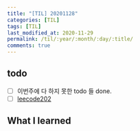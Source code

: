 ```yaml
---
title: "[TIL] 20201128"
categories: [TIL]
tags: [TIL]
last_modified_at: 2020-11-29
permalink: /til/:year/:month/:day/:title/
comments: true
---
```

## todo
- [ ] 이번주에 다 하지 못한 todo 들 done.
- [ ] [leecode202](https://leetcode.com/problems/happy-number/)

## What I learned